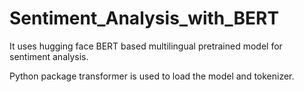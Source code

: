 # Sentiment_Analysis_with_BERT

It uses hugging face BERT based multilingual pretrained model for sentiment analysis.

Python package transformer is used to load the model and tokenizer.